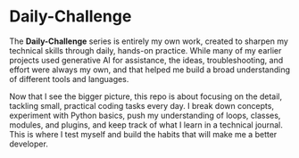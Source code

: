 # Daily-Challenge

The **Daily-Challenge** series is entirely my own work, created to sharpen my technical skills through daily, hands-on practice. While many of my earlier projects used generative AI for assistance, the ideas, troubleshooting, and effort were always my own, and that helped me build a broad understanding of different tools and languages.

Now that I see the bigger picture, this repo is about focusing on the detail, tackling small, practical coding tasks every day. I break down concepts, experiment with Python basics, push my understanding of loops, classes, modules, and plugins, and keep track of what I learn in a technical journal. This is where I test myself and build the habits that will make me a better developer.


